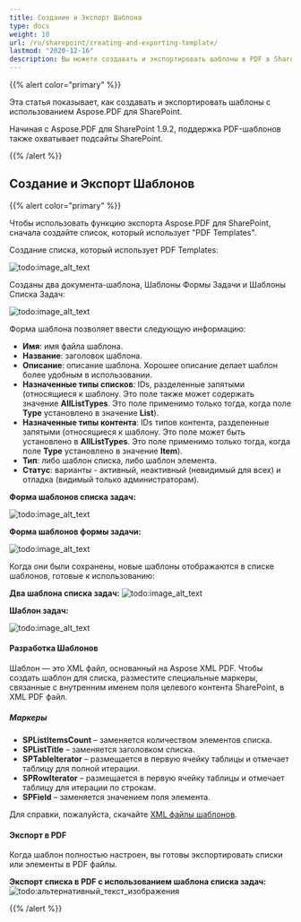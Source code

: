 ```yaml
---
title: Создание и Экспорт Шаблона
type: docs
weight: 10
url: /ru/sharepoint/creating-and-exporting-template/
lastmod: "2020-12-16"
description: Вы можете создавать и экспортировать шаблоны в PDF в SharePoint с использованием PDF SharePoint API.
---
```


{{% alert color="primary" %}}

Эта статья показывает, как создавать и экспортировать шаблоны с использованием Aspose.PDF для SharePoint.

Начиная с Aspose.PDF для SharePoint 1.9.2, поддержка PDF-шаблонов также охватывает подсайты SharePoint.

{{% /alert %}}

## **Создание и Экспорт Шаблонов**
{{% alert color="primary" %}}

Чтобы использовать функцию экспорта Aspose.PDF для SharePoint, сначала создайте список, который использует "PDF Templates".

Создание списка, который использует PDF Templates:

![todo:image_alt_text](creating-and-exporting-template_1.png)

Созданы два документа-шаблона, Шаблоны Формы Задачи и Шаблоны Списка Задач:

![todo:image_alt_text](creating-and-exporting-template_2.png)

Форма шаблона позволяет ввести следующую информацию:

- **Имя**: имя файла шаблона.
- **Название**: заголовок шаблона.
 - **Описание**: описание шаблона. Хорошее описание делает шаблон более удобным в использовании.
- **Назначенные типы списков**: IDs, разделенные запятыми (относящиеся к шаблону. Это поле также может содержать значение **AllListTypes**. Это поле применимо только тогда, когда поле **Type** установлено в значение **List**).
- **Назначенные типы контента**: IDs типов контента, разделенные запятыми (относящиеся к шаблону. Это поле может быть установлено в **AllListTypes**. Это поле применимо только тогда, когда поле **Type** установлено в значение **Item**).
- **Тип**: либо шаблон списка, либо шаблон элемента.
- **Статус**: варианты - активный, неактивный (невидимый для всех) и отладка (видимый только администраторам).

**Форма шаблонов списка задач:**

![todo:image_alt_text](creating-and-exporting-template_3.png)

**Форма шаблонов формы задачи:**

![todo:image_alt_text](creating-and-exporting-template_4.png)

Когда они были сохранены, новые шаблоны отображаются в списке шаблонов, готовые к использованию:

**Два шаблона списка задач:**
![todo:image_alt_text](creating-and-exporting-template_5.png)



**Шаблон задач:**

![todo:image_alt_text](creating-and-exporting-template_6.png)



#### **Разработка Шаблонов**
Шаблон — это XML файл, основанный на Aspose XML PDF. Чтобы создать шаблон для списка, разместите специальные маркеры, связанные с внутренним именем поля целевого контента SharePoint, в XML PDF файл.
##### **Маркеры**
- **SPListItemsCount** – заменяется количеством элементов списка.
- **SPListTitle** – заменяется заголовком списка.
- **SPTableIterator** – размещается в первую ячейку таблицы и отмечает таблицу для полной итерации.
- **SPRowIterator** – размещается в первую ячейку таблицы и отмечает таблицу для итерации по строкам.
- **SPField** – заменяется значением поля элемента.

Для справки, пожалуйста, скачайте [XML файлы шаблонов](attachments/8421394/8618082.zip).
#### **Экспорт в PDF**
Когда шаблон полностью настроен, вы готовы экспортировать списки или элементы в PDF файлы.

**Экспорт списка в PDF с использованием шаблона списка задач:**
![todo:альтернативный_текст_изображения](creating-and-exporting-template_7.png)

{{% /alert %}}

